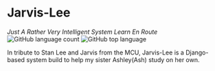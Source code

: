 # Jarvis-Lee
_Just A Rather Very Intelligent System Learn En Route_<br>
![GitHub language count](https://img.shields.io/github/languages/count/Timothy-Wangwe/Jarvis-Lee)
![GitHub top language](https://img.shields.io/github/languages/top/Timothy-Wangwe/Jarvis-Lee)<br>

In tribute to Stan Lee and Jarvis from the MCU, Jarvis-Lee is a Django-based system build to help my sister Ashley(Ash) study on her own.
